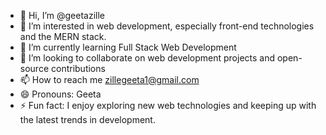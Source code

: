 - 👋 Hi, I’m @geetazille
- 👀 I’m interested in web development, especially front-end technologies and the MERN stack.
- 🌱 I’m currently learning Full Stack Web Development
- 💞️ I’m looking to collaborate on web development projects and open-source contributions
- 📫 How to reach me zillegeeta1@gmail.com
- 😄 Pronouns: Geeta
- ⚡ Fun fact: I enjoy exploring new web technologies and keeping up with the latest trends in development.

<!---
geetazille/geetazille is a ✨ special ✨ repository because its `README.md` (this file) appears on your GitHub profile.
You can click the Preview link to take a look at your changes.
--->
